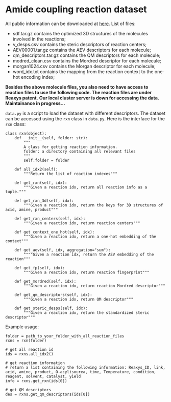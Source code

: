 # Amide coupling reaction dataset

All public information can be downloaded at [here](https://drive.google.com/drive/folders/1IIUVKZJahufrSspAz5_nDCH7D29m7b1J?usp=share_link). List of files:
- sdf.tar.gz contains the optimized 3D structures of the molecules involved in the reactions;
- v_desps.csv contains the steric descriptors of reaction centers;
- AEV00001.tar.gz contains the AEV descriptors for each molecule;
- qm_descriptors.tar.gz contains the QM descriptors for each molecule;
- modred_clean.csv contains the Mordred descriptor for each molecule;
- morgan1024.csv contains the Morgan descriptor for each molecule;
- word_idx.txt contains the mapping from the reaction context to the one-hot encoding index;


**Besides the above molecule files, you also need to have access to reaction files to use the following code. The reaction files are under Reaxys patent.**
**Our local cluster server is down for accessing the data. Maintainance in progress...**

`data.py` is a script to load the dataset with different descriptors. The dataset can be accessed using the `rxn` class in `data.py`. Here is the interface for the `rxn` class:
```
class rxn(object):
    def __init__(self, folder: str):
        """
        A class for getting reaction information.
        folder: a directory containing all relevant files
        """
        self.folder = folder
    
    def all_idx2(self):
        """Return the list of reaction indexes"""

    def get_rxn(self, idx):
        """Given a reaction idx, return all reaction info as a tuple."""

    def get_rxn_3d(self, idx):
        """Given a reaction idx, return the keys for 3D structures of acid, amine, product"""

    def get_rxn_centers(self, idx):
        """Given a reaction idx, return reaction centers"""

    def get_context_one_hot(self, idx):
        """Given a reaction idx, return a one-hot embedding of the context"""

    def get_aev(self, idx, aggregation="sum"):
        """"Given a reaction idx, return the AEV embedding of the reaction"""

    def get_fp(self, idx):
        """Given a reaction idx, return reaction fingerprint"""

    def get_mordred(self, idx):
        """Given a reaction idx, return reaction Mordred descriptor"""

    def get_qm_descriptors(self, idx):
        """Given a reaction idx, return QM descriptor"""

    def get_steric_desps(self, idx):
        """Given a reaction idx, return the standardized steric descriptor"""

```

Example usage:
```
folder = path_to_your_folder_with_all_reaction_files
rxns = rxn(folder)

# get all reaction id
ids = rxns.all_idx2()

# get reaction information
# return a list containing the following information: Reaxys_ID, link, acid, amine, product, O-acylisourea, time, Temperature, condition, reagent, solvent, catalyst, yield
info = rxns.get_rxn(ids[0])

# get QM descriptors
des = rxns.get_qm_descriptors(ids[0])
```
